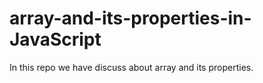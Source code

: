 # array-and-its-properties-in-JavaScript
In this repo we have discuss about array and its properties.

